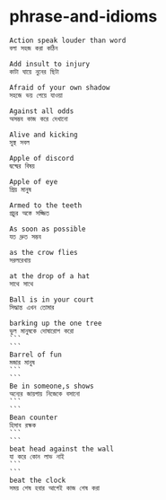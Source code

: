 # phrase-and-idioms
```
Action speak louder than word
বলা সহজ করা কঠিন 
```
```
Add insult to injury 
কাটা ঘায়ে নুনের ছিটা
```
```
Afraid of your own shadow
সহজে ভয় পেয়ে যাওয়া
```
```
Against all odds
অসম্ভব কাজ করে দেখানো
```
```
Alive and kicking
সুস্থ সবল
```
```
Apple of discord
দ্বন্দ্বের বিষয়
```
```
Apple of eye
প্রিয় মানুষ
```
```
Armed to the teeth
প্রচুর অস্তে সজ্জিত
```
```
As soon as possible
যত দ্রুত সম্ভব
```
```
as the crow flies
সরলরেখায়
```
```
at the drop of a hat
সাথে সাথে
```
```
Ball is in your court
সিদ্ধান্ত এখন তোমার
```
````
barking up the one tree
ভুল মানুষকে দোষারোপ করো
```
```
Barrel of fun
মজার মানুষ
```
```
Be in someone,s shows
অন্যের জায়গায় নিজেকে বসানো
```
```
Bean counter
হিসাব রক্ষক
```
```
beat head against the wall
যা করে কোন লাভ নাই
```
```
beat the clock
সময় শেষ হবার আগেই কাজ শেষ করা

